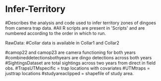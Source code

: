 # Infer-Territory

#Describes the analysis and code used to infer territory zones of dingoes from camera trap data. 
#All R scripts are present in 'Scripts' and are numbered according to the order in which to run. 

RawData:
#Collar data is available in Collar1 and Collar2

#camop22 and camop23 are camera functioning for both years
#combineddetectionsbothyears are dingo detections across both years
#SightingsDataset are total sightings across two years from direct in field obs. 
#TrapsUTMspecific = trap locations with covariates
#UTMtraps = justtrap locations
#studyareaclipped = shapefile of study area. 


